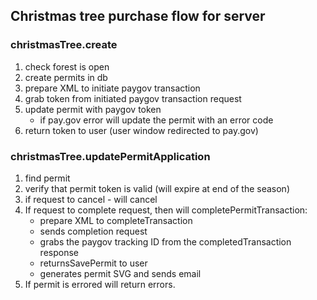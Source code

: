 ## Christmas tree purchase flow for server
### christmasTree.create
1. check forest is open
2. create permits in db
3. prepare XML to initiate paygov transaction
4. grab token from initiated paygov transaction request
5. update permit with paygov token
    * if pay.gov error will update the permit with an error code
6. return token to user (user window redirected to pay.gov)

### christmasTree.updatePermitApplication
1. find permit
2. verify that permit token is valid (will expire at end of the season)
3. if request to cancel - will cancel
4. If request to complete request, then will completePermitTransaction:
    * prepare XML to completeTransaction
    * sends completion request
    * grabs the paygov tracking ID from the completedTransaction response
    * returnsSavePermit to user
    * generates permit SVG and sends email
5. If permit is errored will return errors.

    